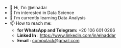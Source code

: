 - 👋 Hi, I’m @elnadar
- 👀 I’m interested in Data Science
- 🌱 I’m currently learning Data Analysis
- 📫 How to reach me:
    * __for WhatsApp and Telegram:__ +20 106 601 0266
    * __Linked In__ : https://www.linkedin.com/in/elnaddar
    * __Email__ : compulack@gmail.com

<!---
elnadar/elnadar is a ✨ special ✨ repository because its `README.md` (this file) appears on your GitHub profile.
You can click the Preview link to take a look at your changes.
--->
